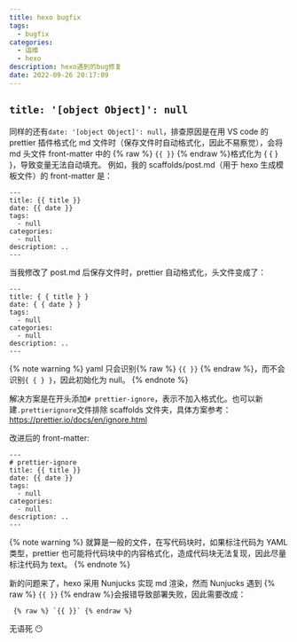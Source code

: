 ```yaml
---
title: hexo bugfix
tags:
  - bugfix
categories:
  - 运维
  - hexo
description: hexo遇到的bug修复
date: 2022-09-26 20:17:09
---
```


## `title: '[object Object]': null`

同样的还有`date: '[object Object]': null`，排查原因是在用 VS code 的 prettier 插件格式化 md 文件时（保存文件时自动格式化，因此不易察觉），会将 md 头文件 front-matter 中的 {% raw %} `{{ }}` {% endraw %}格式化为 { { } }，导致变量无法自动填充。
例如，我的 scaffolds/post.md（用于 hexo 生成模板文件）的 front-matter 是：

```text
---
title: {{ title }}
date: {{ date }}
tags:
  - null
categories:
  - null
description: ..
---
```

当我修改了 post.md 后保存文件时，prettier 自动格式化，头文件变成了：

```text
---
title: { { title } }
date: { { date } }
tags:
  - null
categories:
  - null
description: ..
---
```

{% note warning %}
yaml 只会识别{% raw %} `{{ }}` {% endraw %}，而不会识别`{ { } }`，因此初始化为 null。
{% endnote %}

解决方案是在开头添加`# prettier-ignore`，表示不加入格式化。也可以新建`.prettierignore`文件排除 scaffolds 文件夹，具体方案参考：<https://prettier.io/docs/en/ignore.html>

改进后的 front-matter:

```text
---
# prettier-ignore
title: {{ title }}
date: {{ date }}
tags:
  - null
categories:
  - null
description: ..
---
```

{% note warning %}
就算是一般的文件，在写代码块时，如果标注代码为 YAML 类型，prettier 也可能将代码块中的内容格式化，造成代码块无法复现，因此尽量标注代码为 text。
{% endnote %}

新的问题来了，hexo 采用 Nunjucks 实现 md 渲染，然而 Nunjucks 遇到 {% raw %} `{{ }}` {% endraw %}会报错导致部署失败，因此需要改成：

```text
 {% raw %} `{{ }}` {% endraw %}
```

无语死 😶
